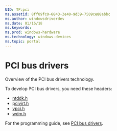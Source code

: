 ```yaml
---
UID: TP:pci
ms.assetid: 8ff09fc0-6843-3e40-9d39-7509ce88abbc
ms.author: windowsdriverdev
ms.date: 01/16/18
ms.keywords: 
ms.prod: windows-hardware
ms.technology: windows-devices
ms.topic: portal
---
```


# PCI bus drivers


Overview of the PCI bus drivers technology.

To develop PCI bus drivers, you need these headers:

 * [ntddk.h](..\ntddk\index.md)
 * [pcivirt.h](..\pcivirt\index.md)
 * [vpci.h](..\vpci\index.md)
 * [wdm.h](..\wdm\index.md)

For the programming guide, see [PCI bus drivers](https://docs.microsoft.com/en-us/windows-hardware/drivers/pci).
